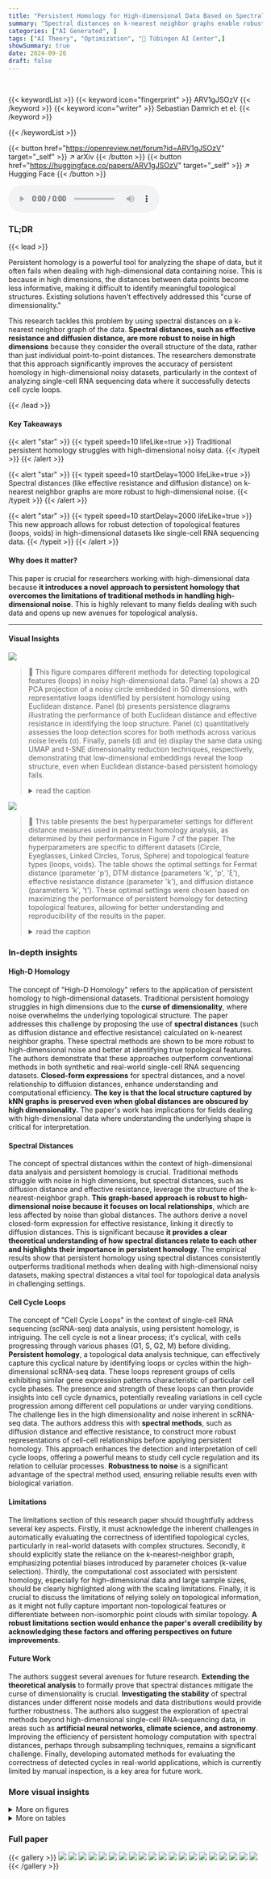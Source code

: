 ```yaml
---
title: "Persistent Homology for High-dimensional Data Based on Spectral Methods"
summary: "Spectral distances on k-nearest neighbor graphs enable robust topological analysis of high-dimensional noisy data using persistent homology, overcoming limitations of Euclidean distance."
categories: ["AI Generated", ]
tags: ["AI Theory", "Optimization", "🏢 Tübingen AI Center",]
showSummary: true
date: 2024-09-26
draft: false
---
```


<br>

{{< keywordList >}}
{{< keyword icon="fingerprint" >}} ARV1gJSOzV {{< /keyword >}}
{{< keyword icon="writer" >}} Sebastian Damrich et el. {{< /keyword >}}
 
{{< /keywordList >}}

{{< button href="https://openreview.net/forum?id=ARV1gJSOzV" target="_self" >}}
↗ arXiv
{{< /button >}}
{{< button href="https://huggingface.co/papers/ARV1gJSOzV" target="_self" >}}
↗ Hugging Face
{{< /button >}}



<audio controls>
    <source src="https://ai-paper-reviewer.com/ARV1gJSOzV/podcast.wav" type="audio/wav">
    Your browser does not support the audio element.
</audio>


### TL;DR


{{< lead >}}

Persistent homology is a powerful tool for analyzing the shape of data, but it often fails when dealing with high-dimensional data containing noise. This is because in high dimensions, the distances between data points become less informative, making it difficult to identify meaningful topological structures. Existing solutions haven't effectively addressed this "curse of dimensionality." 



This research tackles this problem by using spectral distances on a k-nearest neighbor graph of the data. **Spectral distances, such as effective resistance and diffusion distance, are more robust to noise in high dimensions** because they consider the overall structure of the data, rather than just individual point-to-point distances. The researchers demonstrate that this approach significantly improves the accuracy of persistent homology in high-dimensional noisy datasets, particularly in the context of analyzing single-cell RNA sequencing data where it successfully detects cell cycle loops.

{{< /lead >}}


#### Key Takeaways

{{< alert "star" >}}
{{< typeit speed=10 lifeLike=true >}} Traditional persistent homology struggles with high-dimensional noisy data. {{< /typeit >}}
{{< /alert >}}

{{< alert "star" >}}
{{< typeit speed=10 startDelay=1000 lifeLike=true >}} Spectral distances (like effective resistance and diffusion distance) on k-nearest neighbor graphs are more robust to high-dimensional noise. {{< /typeit >}}
{{< /alert >}}

{{< alert "star" >}}
{{< typeit speed=10 startDelay=2000 lifeLike=true >}} This new approach allows for robust detection of topological features (loops, voids) in high-dimensional datasets like single-cell RNA sequencing data. {{< /typeit >}}
{{< /alert >}}

#### Why does it matter?
This paper is crucial for researchers working with high-dimensional data because **it introduces a novel approach to persistent homology that overcomes the limitations of traditional methods in handling high-dimensional noise**. This is highly relevant to many fields dealing with such data and opens up new avenues for topological analysis.

------
#### Visual Insights



![](https://ai-paper-reviewer.com/ARV1gJSOzV/figures_1_1.jpg)

> 🔼 This figure compares different methods for detecting topological features (loops) in noisy high-dimensional data.  Panel (a) shows a 2D PCA projection of a noisy circle embedded in 50 dimensions, with representative loops identified by persistent homology using Euclidean distance. Panel (b) presents persistence diagrams illustrating the performance of both Euclidean distance and effective resistance in identifying the loop structure. Panel (c) quantitatively assesses the loop detection scores for both methods across various noise levels (σ). Finally, panels (d) and (e) display the same data using UMAP and t-SNE dimensionality reduction techniques, respectively, demonstrating that low-dimensional embeddings reveal the loop structure, even when Euclidean distance-based persistent homology fails.
> <details>
> <summary>read the caption</summary>
> Figure 1: a. 2D PCA of a noisy circle (σ = 0.25, radius 1) in R50. Overlaid are representative cycles of the most persistent loops. b. Persistence diagrams using Euclidean distance and the effective resistance. c. Loop detection scores of persistent homology using effective resistance and Euclidean distance. d, e. UMAP and t-SNE embeddings of the same data, showing the loop structure in 2D.
> </details>





![](https://ai-paper-reviewer.com/ARV1gJSOzV/tables_37_1.jpg)

> 🔼 This table presents the best hyperparameter settings for different distance measures used in persistent homology analysis, as determined by their performance in Figure 7 of the paper.  The hyperparameters are specific to different datasets (Circle, Eyeglasses, Linked Circles, Torus, Sphere) and topological feature types (loops, voids).  The table shows the optimal settings for Fermat distance (parameter 'p'), DTM distance (parameters 'k', 'p', 'ξ'), effective resistance distance (parameter 'k'), and diffusion distance (parameters 'k', 't'). These optimal settings were chosen based on maximizing the performance of persistent homology for detecting topological features,  allowing for better understanding and reproducibility of the results in the paper.
> <details>
> <summary>read the caption</summary>
> Table S1: The optimal hyperparameters that were selected in Figure 7. For torus and sphere, we consider the case of loop detection (H1) and void detection (H2) separately.
> </details>





### In-depth insights


#### High-D Homology
The concept of "High-D Homology" refers to the application of persistent homology to high-dimensional datasets.  Traditional persistent homology struggles in high dimensions due to the **curse of dimensionality**, where noise overwhelms the underlying topological structure.  The paper addresses this challenge by proposing the use of **spectral distances** (such as diffusion distance and effective resistance) calculated on k-nearest neighbor graphs. These spectral methods are shown to be more robust to high-dimensional noise and better at identifying true topological features.  The authors demonstrate that these approaches outperform conventional methods in both synthetic and real-world single-cell RNA sequencing datasets.  **Closed-form expressions** for spectral distances, and a novel relationship to diffusion distances, enhance understanding and computational efficiency.  **The key is that the local structure captured by kNN graphs is preserved even when global distances are obscured by high dimensionality.** The paper's work has implications for fields dealing with high-dimensional data where understanding the underlying shape is critical for interpretation.

#### Spectral Distances
The concept of spectral distances within the context of high-dimensional data analysis and persistent homology is crucial.  Traditional methods struggle with noise in high dimensions, but spectral distances, such as diffusion distance and effective resistance, leverage the structure of the k-nearest-neighbor graph.  **This graph-based approach is robust to high-dimensional noise because it focuses on local relationships**, which are less affected by noise than global distances.  The authors derive a novel closed-form expression for effective resistance, linking it directly to diffusion distances. This is significant because **it provides a clear theoretical understanding of how spectral distances relate to each other and highlights their importance in persistent homology**. The empirical results show that persistent homology using spectral distances consistently outperforms traditional methods when dealing with high-dimensional noisy datasets, making spectral distances a vital tool for topological data analysis in challenging settings.

#### Cell Cycle Loops
The concept of "Cell Cycle Loops" in the context of single-cell RNA sequencing (scRNA-seq) data analysis, using persistent homology, is intriguing.  The cell cycle is not a linear process; it's cyclical, with cells progressing through various phases (G1, S, G2, M) before dividing.  **Persistent homology**, a topological data analysis technique, can effectively capture this cyclical nature by identifying loops or cycles within the high-dimensional scRNA-seq data.  These loops represent groups of cells exhibiting similar gene expression patterns characteristic of particular cell cycle phases. The presence and strength of these loops can then provide insights into cell cycle dynamics, potentially revealing variations in cell cycle progression among different cell populations or under varying conditions.  The challenge lies in the high dimensionality and noise inherent in scRNA-seq data.  The authors address this with **spectral methods**, such as diffusion distance and effective resistance, to construct more robust representations of cell-cell relationships before applying persistent homology. This approach enhances the detection and interpretation of cell cycle loops, offering a powerful means to study cell cycle regulation and its relation to cellular processes. **Robustness to noise** is a significant advantage of the spectral method used, ensuring reliable results even with biological variation.

#### Limitations
The limitations section of this research paper should thoughtfully address several key aspects.  Firstly, it must acknowledge the inherent challenges in automatically evaluating the correctness of identified topological cycles, particularly in real-world datasets with complex structures.  Secondly, it should explicitly state the reliance on the k-nearest-neighbor graph, emphasizing potential biases introduced by parameter choices (k-value selection). Thirdly, the computational cost associated with persistent homology, especially for high-dimensional data and large sample sizes, should be clearly highlighted along with the scaling limitations.  Finally, it is crucial to discuss the limitations of relying solely on topological information, as it might not fully capture important non-topological features or differentiate between non-isomorphic point clouds with similar topology.  **A robust limitations section would enhance the paper's overall credibility by acknowledging these factors and offering perspectives on future improvements**.

#### Future Work
The authors suggest several avenues for future research.  **Extending the theoretical analysis** to formally prove that spectral distances mitigate the curse of dimensionality is crucial.  **Investigating the stability** of spectral distances under different noise models and data distributions would provide further robustness.  The authors also suggest the exploration of spectral methods beyond high-dimensional single-cell RNA-sequencing data, in areas such as **artificial neural networks, climate science, and astronomy**.   Improving the efficiency of persistent homology computation with spectral distances, perhaps through subsampling techniques, remains a significant challenge. Finally, developing automated methods for evaluating the correctness of detected cycles in real-world applications, which is currently limited by manual inspection, is a key area for future work.


### More visual insights

<details>
<summary>More on figures
</summary>


![](https://ai-paper-reviewer.com/ARV1gJSOzV/figures_2_1.jpg)

> 🔼 This figure illustrates the concept of persistent homology using a simple example of a noisy circle with 10 points in a 2D space. Part (a) shows how the algorithm tracks the appearance and disappearance of holes as it grows balls around data points, with dotted lines representing graph edges that lead to the creation or destruction of loops. Part (b) displays the resulting persistence diagram showing the two detected 1D holes (loops) and their persistence values. The hole detection score is then introduced to quantify the prominence of these holes by measuring the gap between persistence values.
> <details>
> <summary>read the caption</summary>
> Figure 2: a. Persistent homology applied to a noisy circle (n = 10) in 2D tracks appearing and disappearing holes as balls grow around each datapoint. Dotted lines show the graph edges that lead to the birth / death of two loops (Section 3). b. The corresponding persistence diagram with two detected 1D holes (loops). Our hole detection score measures the gap in persistence between the first and the second detected holes (Section 7).
> </details>



![](https://ai-paper-reviewer.com/ARV1gJSOzV/figures_3_1.jpg)

> 🔼 This figure demonstrates how persistent homology using Euclidean distance fails in high-dimensional noisy data. Panels (a-c) show persistence diagrams of a noisy circle embedded in spaces of increasing dimensionality (d=2, 20, 50). As noise and dimensionality increase, the feature representing the circle becomes less distinct and eventually indistinguishable from the noise.  Panels (d-f) show multidimensional scaling (MDS) plots of the same noisy circle in 50 dimensions (σ = 0.25) using three different distances: Euclidean, effective resistance, and diffusion distance.  The color-coding highlights how effective resistance and diffusion distances are more robust to high-dimensional noise, preserving the loop structure of the circle more effectively than Euclidean distance.
> <details>
> <summary>read the caption</summary>
> Figure 3: a-c. Persistence diagrams of a noisy circle in different ambient dimensionality and with different amount of noise. Ideally, there should be one feature (point) with high persistence, corresponding to the circle. But for high noise and dimensionality that feature vanishes into the noise cloud near the diagonal. d-f. Multidimensional scaling of Euclidean, effective resistance, and diffusion distances for a noisy circle in R50. Color indicates the distance to the highlighted point.
> </details>



![](https://ai-paper-reviewer.com/ARV1gJSOzV/figures_4_1.jpg)

> 🔼 This figure compares the robustness of geodesic distance and effective resistance to random edges added to a k-NN graph constructed from points sampled from a noisy circle.  The geodesic distance, which follows the shortest path, is highly susceptible to these added edges, drastically altering the distance calculations. Conversely, the effective resistance distance remains largely unaffected, highlighting its robustness.
> <details>
> <summary>read the caption</summary>
> Figure 4: Robustness of effective resistance. We sampled n = 1000 points from a noisy circle in 2D with Gaussian noise of standard deviation σ = 0.1, constructed the unweighted symmetric 15-NN graph, and optionally added 10 random edges (thick lines). Node colors indicate the graph distance from the fat black dot. a. The geodesic distance is severely affected by the random edges. b. The effective resistance distance is robust to them.
> </details>



![](https://ai-paper-reviewer.com/ARV1gJSOzV/figures_5_1.jpg)

> 🔼 Figure 5 shows the eigenvalue spectra of the kNN graph Laplacian for a noisy circle in 50-dimensional ambient space with different noise levels (σ = 0.0, 0.1, 0.25). It also illustrates the decay of eigenvector contribution based on the eigenvalue for several distance measures (effective resistance, diffusion distances, and diffusion pseudotime). Finally, it presents the relative contribution of each eigenvector for these distance measures at various noise levels, highlighting their differences in how they incorporate information from different scales of the graph.
> <details>
> <summary>read the caption</summary>
> Figure 5: a. Eigenvalue spectra of the kNN graph Laplacian for the noisy circle in ambient R50 for noise levels σ = {0.0, 0.1, 0.25}. b. Decay of eigenvector contribution based on the eigenvalue for effective resistance, diffusion distances and DPT. c-e. Relative contribution of each eigenvector for eff. resistance, diffusion distance, Laplacian Eigenmaps, and DPT for various noise levels (Section 6).
> </details>



![](https://ai-paper-reviewer.com/ARV1gJSOzV/figures_6_1.jpg)

> 🔼 This figure compares the performance of various distance metrics used in persistent homology for detecting a loop in a noisy dataset. The x-axis shows the level of noise (standard deviation of Gaussian noise added to a circle in 50 dimensions), and the y-axis shows the loop detection score, a measure of how successfully persistent homology identified the loop. The figure highlights that spectral methods, such as effective resistance and diffusion distances, are more robust to noise than traditional Euclidean distance and other methods.
> <details>
> <summary>read the caption</summary>
> Figure 6: Loop detection score for persistent homology with various distances on a noisy circle in R50. The best hyperparameter setting for each distance is shown. Methods are grouped into panels for visual clarity. Recommended methods in bold.
> </details>



![](https://ai-paper-reviewer.com/ARV1gJSOzV/figures_7_1.jpg)

> 🔼 This figure compares the performance of several methods for detecting loops in synthetic datasets with varying levels of noise in a 50-dimensional ambient space.  The x-axis represents the standard deviation (σ) of added Gaussian noise, and the y-axis represents the loop detection score, a metric indicating the success of the method in identifying the correct loop structure.  Each line represents a different distance metric (Euclidean, Fermat, DTM, effective resistance, diffusion) used as input to persistent homology to analyze the noisy data. The figure shows that spectral distances (effective resistance and diffusion) generally outperform other methods, particularly at higher noise levels. The best-performing methods for each dataset are highlighted in bold, signifying their superior robustness to high-dimensional noise.
> <details>
> <summary>read the caption</summary>
> Figure 7: Loop detection score for selected methods on synthetic datasets in ambient R50. More experimental results can be found in Figures S23 - S33. Recommended methods in bold.
> </details>



![](https://ai-paper-reviewer.com/ARV1gJSOzV/figures_7_2.jpg)

> 🔼 This figure demonstrates the effect of ambient dimensionality on the performance of different distance measures used in persistent homology for detecting loops in noisy data.  Panel (a) shows a line graph illustrating loop detection scores for various methods at a fixed noise level (σ = 0.25) across different ambient dimensions (d). Panels (b-e) provide heatmaps that visualize loop detection scores across a range of both noise levels (σ) and ambient dimensions (d) for Euclidean distance, DTM distance, effective resistance, and diffusion distance, respectively.  The heatmaps clearly show how traditional persistent homology (using Euclidean distance) becomes increasingly unreliable in higher-dimensional spaces, while the spectral methods (effective resistance and diffusion distance) are much more robust.
> <details>
> <summary>read the caption</summary>
> Figure 8: a. Loop detection score of various methods on a noisy circle depending on the ambient dimensionality. Noise σ = 0.25. b-e. Heat maps for σ∈ [0,0.35] and d∈ [2, 50].
> </details>



![](https://ai-paper-reviewer.com/ARV1gJSOzV/figures_8_1.jpg)

> 🔼 This figure shows the results of applying four different methods (correlation distance, DTM, effective resistance, and diffusion distance) to the Malaria dataset for detecting persistent loops.  The top row displays the representative loops found by each method, overlaid on a UMAP embedding of the data. The bottom row shows the corresponding persistence diagrams. The figure highlights that spectral methods (effective resistance and diffusion distance) successfully identified the two biologically relevant loops, unlike correlation distance and DTM, which failed to accurately represent the topology.
> <details>
> <summary>read the caption</summary>
> Figure 9: Malaria dataset. a-d. Representatives of the two most persistent loops overlaid on UMAP embedding (top) and persistence diagrams (bottom) using four methods. Biology dictates that there should be two loops (in warm colors and in cold colors) connected as in a figure eight.
> </details>



![](https://ai-paper-reviewer.com/ARV1gJSOzV/figures_8_2.jpg)

> 🔼 This figure compares the performance of various distance metrics (Euclidean distance, Fermat distance, DTM, t-SNE, UMAP, effective resistance, diffusion distance, Laplacian Eigenmaps) for detecting cell cycle loops in six different single-cell RNA sequencing (scRNA-seq) datasets. The datasets represent various cell types (Malaria, Neurosphere, Hippocampus, Neural IPCs, HeLa2, Pancreas) with varying dimensionality (10D to 5156D). Each bar represents the detection score, indicating the success rate of identifying the true number of cell cycle loops. The hatched bars highlight cases where the most persistent loop detected did not accurately reflect the true biological cell cycle, indicating that the distance metric failed to correctly capture the underlying topology of the scRNA-seq data.
> <details>
> <summary>read the caption</summary>
> Figure 10: Loop detection scores on six high-dimensional scRNA-seq datasets. Hatched bars indicate implausible representatives. See Figure S34 for detection scores for different hyperparameter values. Recommended methods in bold.
> </details>



![](https://ai-paper-reviewer.com/ARV1gJSOzV/figures_18_1.jpg)

> 🔼 This figure shows how different methods perform on a noisy circle in various ambient dimensions, with varying noise levels.  Panel (a) is a line graph showing the loop detection score for several methods at a fixed noise level (σ = 0.25) across different ambient dimensions (d). Panels (b-e) are heatmaps that visualize the loop detection score across a range of noise levels (σ) and ambient dimensions (d) for each method.  The heatmaps help to show how robust each method is to changes in both noise and dimensionality.
> <details>
> <summary>read the caption</summary>
> Figure 8: a. Loop detection score of various methods on a noisy circle depending on the ambient dimensionality. Noise σ = 0.25. b-e. Heat maps for σ∈ [0,0.35] and d∈ [2, 50].
> </details>



![](https://ai-paper-reviewer.com/ARV1gJSOzV/figures_18_2.jpg)

> 🔼 The figure compares the performance of effective resistance and PCA with different numbers of principal components (PCs) for three different 1D datasets (circle, linked circles, and eyeglasses).  The results demonstrate the robustness of effective resistance, even with varying hyperparameters, in comparison to PCA methods whose effectiveness depends heavily on choosing the appropriate number of PCs, knowledge not typically available in real-world applications.  Noise robustness is also a key theme, with effective resistance demonstrating superiority.
> <details>
> <summary>read the caption</summary>
> Figure S2: Loop detection score for effective resistance and PCA on three 1D toy datasets.
> </details>



![](https://ai-paper-reviewer.com/ARV1gJSOzV/figures_22_1.jpg)

> 🔼 This figure compares various distance metrics used in persistent homology to detect loops in noisy high-dimensional data.  The x-axis represents the standard deviation (noise level) of added Gaussian noise, and the y-axis represents a loop detection score, which measures the prominence of the detected loop.  The figure shows that spectral distances (effective resistance and diffusion distance) significantly outperform other distance metrics in detecting the loop, especially in noisier settings.  The results suggest that spectral distances are more robust to noise in high-dimensional spaces.
> <details>
> <summary>read the caption</summary>
> Figure 6: Loop detection score for persistent homology with various distances on a noisy circle in R50. The best hyperparameter setting for each distance is shown. Methods are grouped into panels for visual clarity. Recommended methods in bold.
> </details>



![](https://ai-paper-reviewer.com/ARV1gJSOzV/figures_22_2.jpg)

> 🔼 This figure shows the results of cycle matching using Euclidean distance on a noisy circle embedded in 50 dimensions with varying noise levels.  The top row displays the prevalences of the 10 most persistent cycles found for each noise level, indicating how frequently a particular cycle was detected across three independent trials. The middle row shows the corresponding persistence diagrams, highlighting the most persistent features (cycles). The bottom row provides visualizations of the most prevalent cycle, overlaid on a 2-dimensional principal component analysis (PCA) of the data.  The figure demonstrates how the prevalence and persistence of cycles change with increasing noise, indicating the robustness or lack thereof of the Euclidean distance in detecting the true underlying topology of the noisy data.
> <details>
> <summary>read the caption</summary>
> Figure S4: Results for cycle matching with the Euclidean distance on a noisy circle in R50 with noise level σ. Top row: Prevalences of the 10 most prevalent cycles. Means and standard deviation over three seeds. Color indicates whether the cycle was matched for all three random seeds or not. Second row: Persistence diagrams with the most prevalent features highlighted. Third row: Representative of the most prevalent feature overlaid on a 2D PCA of the data.
> </details>



![](https://ai-paper-reviewer.com/ARV1gJSOzV/figures_23_1.jpg)

> 🔼 This figure shows the results of cycle matching using the Euclidean distance on a noisy circle dataset in a 50-dimensional space with varying noise levels (σ).  The top row displays the prevalence of the top 10 most prevalent cycles, showing the average prevalence and standard deviation across three random seeds. The color-coding indicates whether a given cycle was matched consistently across all three seeds or not. The second row presents persistence diagrams corresponding to each noise level, highlighting the most persistent features. The bottom row provides a visualization of the representative cycles from the most prevalent feature overlaid on a 2D PCA (Principal Component Analysis) of the dataset.
> <details>
> <summary>read the caption</summary>
> Figure S4: Results for cycle matching with the Euclidean distance on a noisy circle in R<sup>50</sup> with noise level σ. Top row: Prevalences of the 10 most prevalent cycles. Means and standard deviation over three seeds. Color indicates whether the cycle was matched for all three random seeds or not. Second row: Persistence diagrams with the most prevalent features highlighted. Third row: Representative of the most prevalent feature overlaid on a 2D PCA of the data.
> </details>



![](https://ai-paper-reviewer.com/ARV1gJSOzV/figures_26_1.jpg)

> 🔼 The figure shows two graphs that serve as counterexamples for Proposition F.3 in the paper. The proposition states that the corrected version of effective resistance and diffusion distances are not proper metrics.  The left graph demonstrates that neither corrected effective resistance nor diffusion distances between distinct points are necessarily positive, while the right graph demonstrates that corrected effective resistance does not always satisfy the triangle inequality.
> <details>
> <summary>read the caption</summary>
> Figure S6: Counterexample graphs for Proposition F.3
> </details>



![](https://ai-paper-reviewer.com/ARV1gJSOzV/figures_29_1.jpg)

> 🔼 This figure shows the performance of several distance metrics in persistent homology for detecting a loop structure in a noisy circle embedded in high-dimensional space. The x-axis represents the ambient dimensionality (d), ranging from 2 to 50.  The y-axis represents the loop detection score. Panel (a) shows the loop detection scores for a noise standard deviation of σ = 0.25, comparing Euclidean distance, DTM (distance-to-measure), effective resistance, and diffusion distance. Panels (b) through (e) show heatmaps that visualize the loop detection scores as a function of both ambient dimensionality and noise standard deviation (σ).  The heatmaps provide a more complete picture of the performance of each method across a range of conditions. The results illustrate that spectral distances (effective resistance and diffusion distance) are more robust to the curse of dimensionality than Euclidean distance, maintaining better loop detection performance even at high dimensionality and noise levels.
> <details>
> <summary>read the caption</summary>
> Figure 8: a. Loop detection score of various methods on a noisy circle depending on the ambient dimensionality. Noise σ = 0.25. b-e. Heat maps for σ∈ [0,0.35] and d∈ [2, 50].
> </details>



![](https://ai-paper-reviewer.com/ARV1gJSOzV/figures_29_2.jpg)

> 🔼 This figure compares the performance of different distance metrics in detecting a loop structure within a noisy dataset embedded in a 50-dimensional space.  The x-axis represents the standard deviation of added Gaussian noise, while the y-axis shows the loop detection score for each distance metric.  The higher the score, the better the method is at detecting the loop despite the noise. The figure showcases that spectral distances (e.g., effective resistance and diffusion distance) are significantly more robust to noise than other distance metrics, such as Euclidean distance, Fermat distance, geodesic distance, and distance-to-measure.  The recommended methods are highlighted in bold.
> <details>
> <summary>read the caption</summary>
> Figure 6: Loop detection score for persistent homology with various distances on a noisy circle in R50. The best hyperparameter setting for each distance is shown. Methods are grouped into panels for visual clarity. Recommended methods in bold.
> </details>



![](https://ai-paper-reviewer.com/ARV1gJSOzV/figures_30_1.jpg)

> 🔼 This figure shows the loop detection scores for six different high-dimensional single-cell RNA sequencing datasets.  Various distance metrics were used as input to persistent homology to identify topological loops within the data. The figure highlights the performance of different methods, emphasizing the superior performance of spectral methods (shown in bold).  Hatched bars indicate instances where the most persistent loop identified by a method was deemed implausible upon visual inspection.  Figure S34 provides additional detail on the detection scores for different hyperparameter values.
> <details>
> <summary>read the caption</summary>
> Figure 10: Loop detection scores on six high-dimensional scRNA-seq datasets. Hatched bars indicate implausible representatives. See Figure S34 for detection scores for different hyperparameter values. Recommended methods in bold.
> </details>



![](https://ai-paper-reviewer.com/ARV1gJSOzV/figures_33_1.jpg)

> 🔼 This figure visualizes different distance metrics applied to a noisy circle dataset in 50 dimensions.  Each subfigure represents a different distance metric (Euclidean, Fermat, DTM, Core, Geodesics, t-SNE graph, UMAP graph, t-SNE, UMAP, Effective Resistance, Diffusion, and Laplacian Eigenmaps).  The data is projected to 2D using PCA, and color-coding shows the distance from a single, highlighted data point. This allows for a visual comparison of how each distance metric captures the underlying structure of the data despite the noise.
> <details>
> <summary>read the caption</summary>
> Figure S10: Visualization of all distances on the noisy circle in R50 with σ = 0.25. All scatter plots are the 2D PCA of the 50D dataset. The colors indicate the distance to the highlighted point.
> </details>



![](https://ai-paper-reviewer.com/ARV1gJSOzV/figures_33_2.jpg)

> 🔼 This figure visualizes different distance metrics applied to a noisy circle embedded in 50-dimensional space.  Each subplot shows a 2D principal component analysis (PCA) projection of the data, colored according to the distance from a highlighted point. The distances shown include Euclidean, Fermat, DTM, core distance, geodesic distance, t-SNE graph affinities, UMAP graph affinities, t-SNE embedding distances, UMAP embedding distances, effective resistance, diffusion distance, and Laplacian Eigenmaps distances.  This allows for a visual comparison of how each metric captures the structure of the noisy circle, highlighting the relative robustness of each method to high-dimensional noise.
> <details>
> <summary>read the caption</summary>
> Figure S10: Visualization of all distances on the noisy circle in R50 with σ = 0.25. All scatter plots are the 2D PCA of the 50D dataset. The colors indicate the distance to the highlighted point.
> </details>



![](https://ai-paper-reviewer.com/ARV1gJSOzV/figures_34_1.jpg)

> 🔼 This figure shows a comparison of different methods for detecting topological loops in noisy high-dimensional data. Panel (a) displays a 2D PCA of a noisy circle embedded in 50 dimensions, with representative loops overlaid. Panel (b) compares persistence diagrams using Euclidean distance and effective resistance to visualize the loops. Panel (c) shows the loop detection scores for both distances. Finally, panels (d) and (e) show the UMAP and t-SNE embeddings, which are dimensionality reduction techniques, illustrating the loop structure in 2D.
> <details>
> <summary>read the caption</summary>
> Figure 1: a. 2D PCA of a noisy circle (σ = 0.25, radius 1) in R50. Overlaid are representative cycles of the most persistent loops. b. Persistence diagrams using Euclidean distance and the effective resistance. c. Loop detection scores of persistent homology using effective resistance and Euclidean distance. d, e. UMAP and t-SNE embeddings of the same data, showing the loop structure in 2D.
> </details>



![](https://ai-paper-reviewer.com/ARV1gJSOzV/figures_34_2.jpg)

> 🔼 This figure shows the effect of adding Gaussian noise with different standard deviations (σ) to a dataset of points sampled from a circle.  The top row (a-i) displays the data in its original 2-dimensional space, while the bottom row (j-q) shows the result of applying multidimensional scaling (MDS) to the Euclidean distances between the points in a 50-dimensional space.  As the noise level (σ) increases, the circular structure of the data becomes less apparent in the 50-dimensional MDS representation, demonstrating the effect of high-dimensional noise on the Euclidean distance metric.
> <details>
> <summary>read the caption</summary>
> Figure S13: Circle with Gaussian noise of different standard deviation σ. a-i. Original data in ambient dimension d = 2. j-q. Multidimensional scaling of the Euclidean distance of the data in ambient dimension d = 50.
> </details>



![](https://ai-paper-reviewer.com/ARV1gJSOzV/figures_36_1.jpg)

> 🔼 This figure shows the 2D embeddings of six different single-cell RNA sequencing datasets. The Malaria and Neural IPC datasets are visualized using UMAP embeddings, while the Neurosphere, Hippocampus, HeLa2, and Pancreas datasets are visualized using a 2D linear projection designed to highlight the cell cycle. Each plot shows the distribution of cells in the 2D embedding space, with different colors representing different cell types or cell cycle phases.
> <details>
> <summary>read the caption</summary>
> Figure S14: 2D embeddings of all six single-cell datasets. a, f. UMAP embeddings of the Malaria [43] and the Neural IPC datasets [8]. We recomputed the embedding for the Malaria dataset using UMAP hyperparameters provided in the original publication, and subsetted an author-provided UMAP of a superset of telencephalic exitatory cells to the Neural IPC. The text legend refers to Malaria cell types. b-e. 2D linear projection constructed to bring out the cell cycle ('tricycle embedding') [89] of the Neurosphere, Hippocampus, HeLa2, and Pancreas datasets. We used the projection coordinates provided by Zheng et al. [89].
> </details>



![](https://ai-paper-reviewer.com/ARV1gJSOzV/figures_38_1.jpg)

> 🔼 This figure expands on Figure 8 by investigating the performance of various methods on higher ambient dimensionalities. The loop detection scores are plotted against the noise level and ambient dimension, showing that spectral methods are more robust than other methods, but eventually fail to detect the correct topology as both noise level and dimensionality increase. Heatmaps show the performance of various distances in the presence of increasing levels of noise across a range of ambient dimensions from 50 to 5000.
> <details>
> <summary>read the caption</summary>
> Figure S1: Extension of Figure 8 to higher ambient dimensionalities. a. Loop detection scores of various methods on a noisy circle depending on the ambient dimensionality. Due to the higher dimensionalities, we use here the noise with standard deviation σ = 0.125, one half compared to Figure 8a. b-e. Heat maps for σ∈ [0, 0.35] and d ∈ [50, 5000]. Spectral methods are much more noise robust, but eventually also fail to detect the correct topology.
> </details>



![](https://ai-paper-reviewer.com/ARV1gJSOzV/figures_40_1.jpg)

> 🔼 This figure compares the performance of different distance metrics in persistent homology on a noisy circle dataset with added outliers in low (d=2) and high (d=50) dimensional ambient spaces. The results show that spectral methods (effective resistance and diffusion distance) are more robust to outliers than Euclidean distance, Fermat distance, and DTM. In high dimensions, outliers have less impact due to the increased sparsity.
> <details>
> <summary>read the caption</summary>
> Figure S16: Loop detection performance of various methods on the noisy circle in the presence of outliers in low- and high-dimensional ambient space. Outliers were sampled uniformly from an axis-aligned cube around the data. a-d. In low ambient dimension (d = 2) adding outliers hurt the performance of the Euclidean and Fermat distances, but barely affected the performance of the spectral methods and not at all DTM's excellent performance. e-g. In high ambient dimensionality (d = 50) outliers did not further decrease the weak performance of non-spectral methods. Diffusion distance was somewhat outlier-sensitive, but could still detect the loop structure in the high Gaussian noise setting. Effective resistance performed best overall and was not very outlier-sensitive.
> </details>



![](https://ai-paper-reviewer.com/ARV1gJSOzV/figures_41_1.jpg)

> 🔼 This figure shows the performance of several distance metrics, when combined with persistent homology, for detecting loops in a noisy circle embedded in a high-dimensional space (R50).  Different methods are compared based on a 'loop detection score', which measures the prominence of the true loop in the persistence diagrams. The scores are plotted against the standard deviation of the added Gaussian noise. The figure highlights that spectral distances (effective resistance and diffusion distance) are particularly robust to high-dimensional noise compared to Euclidean distance and other methods (Fermat, DTM, core distance, geodesic distance on kNN graph, UMAP/t-SNE graph, UMAP/t-SNE embeddings).
> <details>
> <summary>read the caption</summary>
> Figure 6: Loop detection score for persistent homology with various distances on a noisy circle in R50. The best hyperparameter setting for each distance is shown. Methods are grouped into panels for visual clarity. Recommended methods in bold.
> </details>



![](https://ai-paper-reviewer.com/ARV1gJSOzV/figures_41_2.jpg)

> 🔼 This figure compares different methods for detecting topological structures in noisy high-dimensional data. Panel (a) shows a 2D PCA projection of a noisy circle embedded in 50 dimensions, with representative cycles from persistent homology overlaid. Panel (b) shows persistence diagrams for both Euclidean distance and effective resistance. Panel (c) shows loop detection scores, comparing effective resistance and Euclidean distance. Panels (d) and (e) demonstrate the ability of UMAP and t-SNE to reveal the underlying loop structure in 2D.
> <details>
> <summary>read the caption</summary>
> Figure 1: a. 2D PCA of a noisy circle (σ = 0.25, radius 1) in R50. Overlaid are representative cycles of the most persistent loops. b. Persistence diagrams using Euclidean distance and the effective resistance. c. Loop detection scores of persistent homology using effective resistance and Euclidean distance. d, e. UMAP and t-SNE embeddings of the same data, showing the loop structure in 2D.
> </details>



![](https://ai-paper-reviewer.com/ARV1gJSOzV/figures_42_1.jpg)

> 🔼 This figure presents a comparison of different distance metrics used in persistent homology for detecting cell cycle loops in high-dimensional single-cell RNA sequencing data. Six datasets from different biological sources are used. The loop detection score measures the performance of each method in identifying the correct number of loops. Spectral methods (effective resistance, diffusion distance, Laplacian Eigenmaps) consistently outperformed alternative approaches, and especially effective resistance delivered high scores with biologically plausible loop representatives.
> <details>
> <summary>read the caption</summary>
> Figure 10: Loop detection scores on six high-dimensional scRNA-seq datasets. Hatched bars indicate implausible representatives. See Figure S34 for detection scores for different hyperparameter values. Recommended methods in bold.
> </details>



![](https://ai-paper-reviewer.com/ARV1gJSOzV/figures_43_1.jpg)

> 🔼 This figure compares several versions of effective resistance to the Euclidean distance in detecting loops on a noisy circle in 50-dimensional space. The versions of effective resistance considered include using a weighted or unweighted k-nearest neighbor (kNN) graph, and taking the square root of the effective resistance.  The results show that there is little difference in performance between these versions, and they all significantly outperform the Euclidean distance across all noise levels. Only the uncorrected (naive) version of effective resistance performs poorly.
> <details>
> <summary>read the caption</summary>
> Figure S20: Loop detection score on noisy S¹ C R50 for various versions of effective resistance. There was little difference between using the weighted kNN graph, unweighted kNN graph, and using the square root of effective resistance based on the unweighted kNN graph. The latter got filtered out for high noise levels. Using k = 100 instead of k = 15 helped only marginally in this dataset. The uncorrected (naive) version of effective resistance collapsed already at very small noise levels.
> </details>



![](https://ai-paper-reviewer.com/ARV1gJSOzV/figures_43_2.jpg)

> 🔼 This figure demonstrates the failure of traditional persistent homology with Euclidean distance to detect the topology of a noisy circle in a high-dimensional space. Panel (a) shows a 2D PCA of the data, with representative cycles of the most persistent loops overlaid. Panel (b) presents persistence diagrams using both Euclidean distance and effective resistance. Panel (c) shows the loop detection scores, highlighting the superior performance of effective resistance. Finally, Panels (d) and (e) illustrate that dimensionality reduction techniques like UMAP and t-SNE can successfully reveal the loop structure in 2D.
> <details>
> <summary>read the caption</summary>
> Figure 1: a. 2D PCA of a noisy circle (σ = 0.25, radius 1) in R50. Overlaid are representative cycles of the most persistent loops. b. Persistence diagrams using Euclidean distance and the effective resistance. c. Loop detection scores of persistent homology using effective resistance and Euclidean distance. d, e. UMAP and t-SNE embeddings of the same data, showing the loop structure in 2D.
> </details>



![](https://ai-paper-reviewer.com/ARV1gJSOzV/figures_44_1.jpg)

> 🔼 This figure compares different methods for detecting topological features (loops) in noisy high-dimensional data. Panel (a) shows a 2D PCA projection of a noisy circle embedded in 50 dimensions, with representative cycles from persistent homology highlighted. Panel (b) shows persistence diagrams, which plot the 'birth' and 'death' times of topological features, using both Euclidean distance and a spectral distance called 'effective resistance'. Panel (c) quantifies the ability of each distance metric to correctly identify the loop by computing a 'loop detection score'. Panels (d) and (e) show the same data visualized with UMAP and t-SNE, demonstrating that spectral methods can accurately reveal the underlying loop structure even in the presence of significant noise.
> <details>
> <summary>read the caption</summary>
> Figure 1: a. 2D PCA of a noisy circle (σ = 0.25, radius 1) in R50. Overlaid are representative cycles of the most persistent loops. b. Persistence diagrams using Euclidean distance and the effective resistance. c. Loop detection scores of persistent homology using effective resistance and Euclidean distance. d, e. UMAP and t-SNE embeddings of the same data, showing the loop structure in 2D.
> </details>



![](https://ai-paper-reviewer.com/ARV1gJSOzV/figures_44_2.jpg)

> 🔼 This figure shows the performance of various distance metrics used in persistent homology for detecting loops in a noisy circle dataset embedded in 50-dimensional space.  The x-axis represents the standard deviation of added Gaussian noise, and the y-axis represents the loop detection score, a metric indicating the accuracy of loop detection. The figure is divided into panels, each showing a group of related methods (Euclidean distance, Fermat distances, Distance-to-measure, core distances, geodesics distances, UMAP graph distances, t-SNE graph distances, UMAP embeddings, t-SNE embeddings, effective resistance distances, diffusion distances, Laplacian eigenmaps distances).  The results indicate that spectral distances (effective resistance and diffusion distance) significantly outperform other methods in robustness to high-dimensional noise.
> <details>
> <summary>read the caption</summary>
> Figure 6: Loop detection score for persistent homology with various distances on a noisy circle in R50. The best hyperparameter setting for each distance is shown. Methods are grouped into panels for visual clarity. Recommended methods in bold.
> </details>



![](https://ai-paper-reviewer.com/ARV1gJSOzV/figures_45_1.jpg)

> 🔼 This figure presents the loop detection scores for various distances used in persistent homology on a noisy circle in 50-dimensional space. The x-axis represents the noise standard deviation (σ), and the y-axis shows the loop detection score. Each line represents a different distance metric, with the best hyperparameters used for each. The methods are grouped into panels to improve clarity.  The recommended methods, which achieved the best performance, are highlighted in bold. This figure demonstrates the effectiveness of different distance metrics when used with persistent homology to detect topological features (loops) in high-dimensional, noisy data.
> <details>
> <summary>read the caption</summary>
> Figure 6: Loop detection score for persistent homology with various distances on a noisy circle in R50. The best hyperparameter setting for each distance is shown. Methods are grouped into panels for visual clarity. Recommended methods in bold.
> </details>



![](https://ai-paper-reviewer.com/ARV1gJSOzV/figures_46_1.jpg)

> 🔼 This figure displays the loop detection score for persistent homology using different distance metrics on a noisy circle dataset embedded in 50-dimensional space.  The x-axis represents the standard deviation (noise level) of the added Gaussian noise. The y-axis shows the loop detection score, a metric indicating how well persistent homology identifies the loop structure amidst noise.  Each line represents a different distance metric, categorized into panels for clarity: Euclidean, Fermat, Distance-to-Measure (DTM), Geodesics, UMAP graph, t-SNE graph, UMAP, t-SNE, Effective resistance, and Diffusion.  The bold lines highlight the methods that performed best according to the authors.
> <details>
> <summary>read the caption</summary>
> Figure 6: Loop detection score for persistent homology with various distances on a noisy circle in R50. The best hyperparameter setting for each distance is shown. Methods are grouped into panels for visual clarity. Recommended methods in bold.
> </details>



![](https://ai-paper-reviewer.com/ARV1gJSOzV/figures_47_1.jpg)

> 🔼 This figure compares the performance of different distance metrics on a noisy circle embedded in 50-dimensional space. The loop detection score measures how well persistent homology identifies the correct loop structure using various distances. The figure shows that spectral distances (effective resistance and diffusion distance) significantly outperform other distances in detecting the loop structure, even in the presence of high-dimensional noise.  The results highlight the robustness of spectral distances to noise and their effectiveness in capturing the topological structure of the data.
> <details>
> <summary>read the caption</summary>
> Figure 6: Loop detection score for persistent homology with various distances on a noisy circle in R50. The best hyperparameter setting for each distance is shown. Methods are grouped into panels for visual clarity. Recommended methods in bold.
> </details>



![](https://ai-paper-reviewer.com/ARV1gJSOzV/figures_48_1.jpg)

> 🔼 This figure displays the loop detection scores for persistent homology using various distances on a noisy circle embedded in a 50-dimensional space.  The x-axis represents the standard deviation (noise level) of the added Gaussian noise, and the y-axis shows the loop detection score.  Different methods for calculating distance metrics are compared, grouped into panels (Euclidean, Fermat, DTM, etc.), and the optimal hyperparameters for each method are used. The goal is to evaluate which distance metric is most robust to noise in high-dimensional data for detecting topological features.
> <details>
> <summary>read the caption</summary>
> Figure 6: Loop detection score for persistent homology with various distances on a noisy circle in R50. The best hyperparameter setting for each distance is shown. Methods are grouped into panels for visual clarity. Recommended methods in bold.
> </details>



![](https://ai-paper-reviewer.com/ARV1gJSOzV/figures_49_1.jpg)

> 🔼 This figure compares the performance of several distance metrics in detecting loops in a noisy circle embedded in 50-dimensional space.  Each point represents the loop detection score, calculated using persistent homology for a given distance metric and noise level. The hyperparameters for each distance metric were optimized to achieve the best performance for the task. Euclidean distance shows poor performance at higher noise levels, while spectral distances (effective resistance, diffusion distances, and Laplacian Eigenmaps) consistently show superior performance.  The results highlight the advantage of spectral distances over traditional Euclidean distance for topological data analysis in high-dimensional noisy data.
> <details>
> <summary>read the caption</summary>
> Figure 6: Loop detection score for persistent homology with various distances on a noisy circle in R50. The best hyperparameter setting for each distance is shown. Methods are grouped into panels for visual clarity. Recommended methods in bold.
> </details>



![](https://ai-paper-reviewer.com/ARV1gJSOzV/figures_50_1.jpg)

> 🔼 This figure demonstrates the limitations of traditional persistent homology when dealing with high-dimensional noisy data. Panel (a) shows a 2D PCA of a noisy circle embedded in a 50-dimensional space, along with representative cycles of the most persistent loops identified by persistent homology using Euclidean distance. Panel (b) compares persistence diagrams using Euclidean distance and the effective resistance as distance metrics, highlighting the failure of Euclidean distance to detect the true loop. Panel (c) further quantifies the difference in loop detection scores between Euclidean distance and effective resistance, illustrating the improved robustness of effective resistance to noise. Finally, panels (d) and (e) visualize the same data using UMAP and t-SNE, respectively, which successfully recover the underlying circular structure.
> <details>
> <summary>read the caption</summary>
> Figure 1: a. 2D PCA of a noisy circle (σ = 0.25, radius 1) in R50. Overlaid are representative cycles of the most persistent loops. b. Persistence diagrams using Euclidean distance and the effective resistance. c. Loop detection scores of persistent homology using effective resistance and Euclidean distance. d, e. UMAP and t-SNE embeddings of the same data, showing the loop structure in 2D.
> </details>



![](https://ai-paper-reviewer.com/ARV1gJSOzV/figures_51_1.jpg)

> 🔼 The figure shows the loop detection score for persistent homology using different distance measures on a noisy circle in a 50-dimensional space. The x-axis represents the noise standard deviation (σ), and the y-axis represents the loop detection score. Different distance measures are grouped into panels (Euclidean, Fermat, DTM, Core, Geodesics, UMAP graph, t-SNE graph, UMAP, t-SNE, Effective resistance, Diffusion, Laplacian Eig.). Each panel shows the performance of various methods with their best hyperparameter settings. The recommended methods are highlighted in bold.
> <details>
> <summary>read the caption</summary>
> Figure 6: Loop detection score for persistent homology with various distances on a noisy circle in R50. The best hyperparameter setting for each distance is shown. Methods are grouped into panels for visual clarity. Recommended methods in bold.
> </details>



![](https://ai-paper-reviewer.com/ARV1gJSOzV/figures_51_2.jpg)

> 🔼 This figure shows the result of applying persistent homology with different distance metrics to a noisy torus dataset.  The experiment is conducted twice with different sample sizes (n=1000 and n=5000) to examine how the performance of each distance metric changes with increasing data density.  Spectral methods (effective resistance and diffusion distance) exhibit a substantial performance improvement with the larger dataset (n=5000), while the difference is less pronounced for other distance metrics (Euclidean, Fermat, and DTM). This highlights the effectiveness of spectral methods in capturing topological features, especially when the data density is sufficient.
> <details>
> <summary>read the caption</summary>
> Figure S31: 2-loop detection score for persistent homology with various distances on a noisy torus with different sample size n. For more points, all methods performed better as the shape of the torus gets sampled more densely. The difference in performance is particularly striking for the spectral methods which outperformed the others for n = 5000 points, but did not for n = 1000.
> </details>



![](https://ai-paper-reviewer.com/ARV1gJSOzV/figures_52_1.jpg)

> 🔼 This figure analyzes why diffusion distances fail on the torus dataset with 1000 data points. It shows that the eigenvalue decay of diffusion distances with t=8 and t=64 suppresses the relevant eigenvectors, unlike effective resistance and diffusion distances with t=2.  Eigenvector analysis reveals that the loops along and around the torus are encoded in specific eigenvectors. This explains why diffusion distances, which rely on random walks, struggle to capture the torus's topology effectively.
> <details>
> <summary>read the caption</summary>
> Figure S32: Diffusion distances failed on the torus with n = 1000 because its eigenvalue decay suppressed the relevant eigenvectors. a. 2-loop detection score for the torus in d = 50 ambient dimensions. Diffusion distances with t = 2 diffusion steps were on par with effective resistance and Euclidean distance. b. Decay of eigenvalues in various spectral distances on the noiseless torus. Diffusion distances with t = 8, 64 only had contribution below 0.1 for the fifth and sixth eigenvectors, while effective resistance and diffusion distance with t = 2 had substantial contributions from the first ~10 eigenvectors. c-f. Eigenvectors of the symmetric graph Laplacian of a symmetric 100-nearest-neighbor graph of the noiseless torus. Coordinates are the angles of each point along ($\[phi]\]$) and around ($\[\theta]\]$) the tube of the torus. The loop along the tube is encoded in the first two eigenvectors, the loop around the tube in the fifth and sixth eigenvectors.
> </details>



![](https://ai-paper-reviewer.com/ARV1gJSOzV/figures_52_2.jpg)

> 🔼 This figure compares the performance of different distance metrics used in persistent homology for detecting a loop in a noisy high-dimensional dataset.  The x-axis represents the standard deviation (noise level) of the added Gaussian noise. The y-axis represents the loop detection score, a metric indicating the accuracy of loop detection. Different distance metrics (Euclidean, Fermat, DTM, core distance, geodesic distances on kNN graphs, UMAP graph distances, t-SNE graph distances, UMAP embeddings, t-SNE embeddings, effective resistance, diffusion distance, Laplacian Eigenmaps) are tested with various hyperparameter settings. The results show that spectral distances (effective resistance and diffusion distance) significantly outperform other methods, especially at higher noise levels.
> <details>
> <summary>read the caption</summary>
> Figure 6: Loop detection score for persistent homology with various distances on a noisy circle in R50. The best hyperparameter setting for each distance is shown. Methods are grouped into panels for visual clarity. Recommended methods in bold.
> </details>



![](https://ai-paper-reviewer.com/ARV1gJSOzV/figures_53_1.jpg)

> 🔼 This figure shows the loop detection scores for six different high-dimensional single-cell RNA sequencing datasets.  The scores are obtained using various distance measures within the context of persistent homology, and the performance of different methods is compared. The use of spectral methods (shown in bold) for persistent homology is highlighted as these methods consistently perform well across various datasets and are more robust to noise in high-dimensional data compared to other methods.
> <details>
> <summary>read the caption</summary>
> Figure 10: Loop detection scores on six high-dimensional scRNA-seq datasets. Hatched bars indicate implausible representatives. See Figure S34 for detection scores for different hyperparameter values. Recommended methods in bold.
> </details>



</details>




<details>
<summary>More on tables
</summary>


![](https://ai-paper-reviewer.com/ARV1gJSOzV/tables_37_2.jpg)
> 🔼 This table lists the best hyperparameter settings used for each distance metric in the single-cell RNA sequencing data analysis shown in Figure 10 of the paper.  The hyperparameters were chosen based on maximizing the loop detection score, as described in the paper.  The table is organized by dataset, and the hyperparameters for the Fermat distance, DTM distance, t-SNE affinities, UMAP affinities, effective resistance, diffusion distance, and Laplacian Eigenmaps are given.  Note that no hyperparameter settings for DTM passed the thresholding.
> <details>
> <summary>read the caption</summary>
> Table S2: The optimal hyperparameters that were selected in Figure 10. For DTM we report the best setting without thresholding (because none of the DTM runs passed our birth/death thresholding, so all s<sub>m</sub> scores for all parameter combinations are zero).
> </details>

![](https://ai-paper-reviewer.com/ARV1gJSOzV/tables_38_1.jpg)
> 🔼 This table shows the best hyperparameter settings for different distance metrics used in the persistent homology analysis in Figure 7 of the paper.  The hyperparameters were selected to maximize the performance of the methods on the datasets.  Note that the torus and sphere datasets were analysed separately for loop detection (H1) and void detection (H2) tasks, resulting in different optimal settings for each task.
> <details>
> <summary>read the caption</summary>
> Table S1: The optimal hyperparameters that were selected in Figure 7. For torus and sphere, we consider the case of loop detection (H1) and void detection (H2) separately.
> </details>

![](https://ai-paper-reviewer.com/ARV1gJSOzV/tables_38_2.jpg)
> 🔼 This table shows the optimal hyperparameter settings used for different distance measures in Figure S16 of the paper. The figure shows the loop detection performance of various methods on a noisy circle in the presence of outliers in both low- and high-dimensional ambient spaces. The hyperparameters were selected to maximize the area under the curve of the loop detection score. The table lists hyperparameters for different distance measures, including Fermat, DTM, effective resistance, and diffusion distances,  in different ambient dimensions and different numbers of outliers.
> <details>
> <summary>read the caption</summary>
> Table S4: The optimal hyperparameters that were selected in Figure S16.
> </details>

![](https://ai-paper-reviewer.com/ARV1gJSOzV/tables_39_1.jpg)
> 🔼 This table shows the time it took to compute pairwise distances and persistent homology for different datasets. The datasets include a circle, a sphere, and those with different noise levels. For each dataset, the number of data points (n), the noise level (σ), the distance used, the dimension of the topological features considered, the time for distance calculation, and the time for persistent homology calculation are given. The time is presented as mean ± standard deviation over three random seeds.
> <details>
> <summary>read the caption</summary>
> Table S5: Exemplary run times in seconds.
> </details>

</details>




### Full paper

{{< gallery >}}
<img src="https://ai-paper-reviewer.com/ARV1gJSOzV/1.png" class="grid-w50 md:grid-w33 xl:grid-w25" />
<img src="https://ai-paper-reviewer.com/ARV1gJSOzV/2.png" class="grid-w50 md:grid-w33 xl:grid-w25" />
<img src="https://ai-paper-reviewer.com/ARV1gJSOzV/3.png" class="grid-w50 md:grid-w33 xl:grid-w25" />
<img src="https://ai-paper-reviewer.com/ARV1gJSOzV/4.png" class="grid-w50 md:grid-w33 xl:grid-w25" />
<img src="https://ai-paper-reviewer.com/ARV1gJSOzV/5.png" class="grid-w50 md:grid-w33 xl:grid-w25" />
<img src="https://ai-paper-reviewer.com/ARV1gJSOzV/6.png" class="grid-w50 md:grid-w33 xl:grid-w25" />
<img src="https://ai-paper-reviewer.com/ARV1gJSOzV/7.png" class="grid-w50 md:grid-w33 xl:grid-w25" />
<img src="https://ai-paper-reviewer.com/ARV1gJSOzV/8.png" class="grid-w50 md:grid-w33 xl:grid-w25" />
<img src="https://ai-paper-reviewer.com/ARV1gJSOzV/9.png" class="grid-w50 md:grid-w33 xl:grid-w25" />
<img src="https://ai-paper-reviewer.com/ARV1gJSOzV/10.png" class="grid-w50 md:grid-w33 xl:grid-w25" />
<img src="https://ai-paper-reviewer.com/ARV1gJSOzV/11.png" class="grid-w50 md:grid-w33 xl:grid-w25" />
<img src="https://ai-paper-reviewer.com/ARV1gJSOzV/12.png" class="grid-w50 md:grid-w33 xl:grid-w25" />
<img src="https://ai-paper-reviewer.com/ARV1gJSOzV/13.png" class="grid-w50 md:grid-w33 xl:grid-w25" />
<img src="https://ai-paper-reviewer.com/ARV1gJSOzV/14.png" class="grid-w50 md:grid-w33 xl:grid-w25" />
<img src="https://ai-paper-reviewer.com/ARV1gJSOzV/15.png" class="grid-w50 md:grid-w33 xl:grid-w25" />
<img src="https://ai-paper-reviewer.com/ARV1gJSOzV/16.png" class="grid-w50 md:grid-w33 xl:grid-w25" />
<img src="https://ai-paper-reviewer.com/ARV1gJSOzV/17.png" class="grid-w50 md:grid-w33 xl:grid-w25" />
<img src="https://ai-paper-reviewer.com/ARV1gJSOzV/18.png" class="grid-w50 md:grid-w33 xl:grid-w25" />
<img src="https://ai-paper-reviewer.com/ARV1gJSOzV/19.png" class="grid-w50 md:grid-w33 xl:grid-w25" />
<img src="https://ai-paper-reviewer.com/ARV1gJSOzV/20.png" class="grid-w50 md:grid-w33 xl:grid-w25" />
{{< /gallery >}}